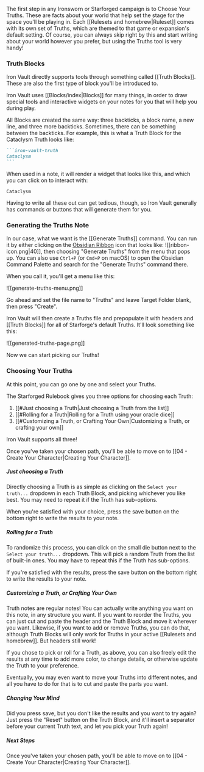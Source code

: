The first step in any Ironsworn or Starforged campaign is to Choose Your Truths. These are facts about your world that help set the stage for the space you'll be playing in. Each [[Rulesets and homebrew|Ruleset]] comes with its own set of Truths, which are themed to that game or expansion's default setting. Of course, you can always skip right by this and start writing about your world however you prefer, but using the Truths tool is very handy!

### Truth Blocks

Iron Vault directly supports tools through something called [[Truth Blocks]]. These are also the first type of block you'll be introduced to.

Iron Vault uses [[Blocks/index|Blocks]] for many things, in order to draw special tools and interactive widgets on your notes for you that will help you during play.

All Blocks are created the same way: three backticks, a block name, a new line, and three more backticks. Sometimes, there can be something between the backticks. For example, this is what a Truth Block for the Cataclysm Truth looks like:

````markdown
```iron-vault-truth
Cataclysm
```
````

When used in a note, it will render a widget that looks like this, and which you can click on to interact with:

```iron-vault-truth
Cataclysm
```

Having to write all these out can get tedious, though, so Iron Vault generally has commands or buttons that will generate them for you.

### Generating the Truths Note

In our case, what we want is the [[Generate Truths]] command. You can run it by either clicking on the [Obsidian Ribbon]() icon that looks like:  ![[ribbon-icon.png|40]], then choosing "Generate Truths" from the menu that pops up. You can also use `Ctrl+P` (or `Cmd+P` on macOS) to open the Obsidian Command Palette and search for the "Generate Truths" command there.

When you call it, you'll get a menu like this:

![[generate-truths-menu.png]]

Go ahead and set the file name to "Truths" and leave Target Folder blank, then press "Create".

Iron Vault will then create a Truths file and prepopulate it with headers and [[Truth Blocks]] for all of Starforge's default Truths. It'll look something like this:

![[generated-truths-page.png]]

Now we can start picking our Truths!

### Choosing Your Truths

At this point, you can go one by one and select your Truths.

The Starforged Rulebook gives you three options for choosing each Truth:

1. [[#Just choosing a Truth|Just choosing a Truth from the list]]
2. [[#Rolling for a Truth|Rolling for a Truth using your oracle dice]]
3. [[#Customizing a Truth, or Crafting Your Own|Customizing a Truth, or crafting your own]]

Iron Vault supports all three!

Once you've taken your chosen path, you'll be able to move on to [[04 - Create Your Character|Creating Your Character]].

##### Just choosing a Truth

Directly choosing a Truth is as simple as clicking on the `Select your truth...` dropdown in each Truth Block, and picking whichever you like best. You may need to repeat it if the Truth has sub-options.

When you're satisfied with your choice, press the save button on the bottom right to write the results to your note.

##### Rolling for a Truth

To randomize this process, you can click on the small die button next to the `Select your truth...` dropdown. This will pick a random Truth from the list of built-in ones. You may have to repeat this if the Truth has sub-options.

If you're satisfied with the results, press the save button on the bottom right to write the results to your note.

##### Customizing a Truth, or Crafting Your Own

Truth notes are regular notes! You can actually write anything you want on this note, in any structure you want. If you want to reorder the Truths, you can just cut and paste the header and the Truth Block and move it wherever you want. Likewise, if you want to add or remove Truths, you can do that, although Truth Blocks will only work for Truths in your active [[Rulesets and homebrew]]. But headers still work!

If you chose to pick or roll for a Truth, as above, you can also freely edit the results at any time to add more color, to change details, or otherwise update the Truth to your preference.

Eventually, you may even want to move your Truths into different notes, and all you have to do for that is to cut and paste the parts you want.

##### Changing Your Mind

Did you press save, but you don't like the results and you want to try again? Just press the "Reset" button on the Truth Block, and it'll insert a separator before your current Truth text, and let you pick your Truth again!

##### Next Steps

Once you've taken your chosen path, you'll be able to move on to [[04 - Create Your Character|Creating Your Character]].